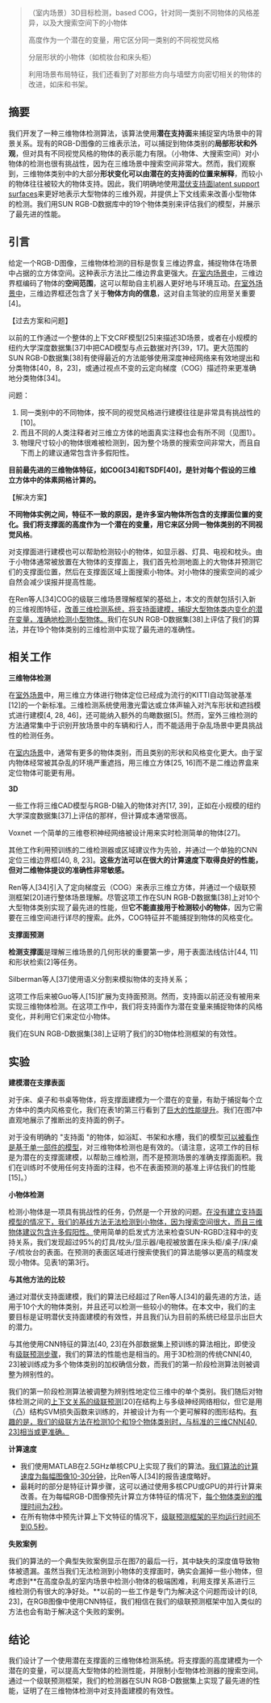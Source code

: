 > （室内场景）3D目标检测，based COG，针对同一类别不同物体的风格差异，以及大搜索空间下的小物体
>
> 高度作为一个潜在的变量，用它区分同一类别的不同视觉风格
>
> 分层形状的小物体（如梳妆台和床头柜）
>
> 利用场景布局特征，我们还看到了对那些方向与墙壁方向密切相关的物体的改进，如床和书架。

## 摘要

我们开发了一种三维物体检测算法，该算法使用**潜在支持面**来捕捉室内场景中的背景关系。现有的RGB-D图像的三维表示法，可以捕捉到物体类别的**局部形状和外观**，但对具有不同视觉风格的物体的表示能力有限。（小物体、大搜索空间）对小物体的检测也很有挑战性，因为在三维场景中搜索空间非常大。然而，我们观察到，三维物体类别中的大部分**形状变化可以由潜在的支持面的位置来解释**，而较小的物体往往被较大的物体支持。因此，我们明确地使用<u>潜伏支持面latent support surfaces</u>来更好地表示大型物体的三维外观，并提供上下文线索来改善小型物体的检测。我们用SUN RGB-D数据库中的19个物体类别来评估我们的模型，并展示了最先进的性能。

## 引言

给定一个RGB-D图像，三维物体检测的目标是恢复三维边界盒，捕捉物体在场景中占据的立方体空间。这种表示方法比二维边界盒更强大。<u>在室内场景中</u>，三维边界框编码了物体的**空间范围**，这可以帮助自主机器人更好地与环境互动。<u>在室外场景中</u>，三维边界框还包含了关于**物体方向的信息**，这对自主驾驶的应用至关重要[4]。

【过去方案和问题】

以前的工作通过一个整体的上下文CRF模型[25]来描述3D场景，或者在小规模的纽约大学深度数据集[37]中把CAD模型与点云数据对齐[39，17]。更大范围的SUN RGB-D数据集[38]有使得最近的方法能够使用深度神经网络来有效地提出和分类物体[40，8，23]，或通过视点不变的云定向梯度（COG）描述符来更准确地分类物体[34]。

问题：

1. 同一类别中的不同物体，按不同的视觉风格进行建模往往是非常具有挑战性的[10]。
2. 而且不同的人类注释者对三维立方体的地面真实注释也会有所不同（见图1）。
3. 物理尺寸较小的物体很难被检测到，因为整个场景的搜索空间非常大，而且自下而上的建议通常包含许多假阳性。

**目前最先进的三维物体特征，如COG[34]和TSDF[40]，是针对每个假设的三维立方体中的体素网格计算的。**

【解决方案】

**不同物体实例之间，特征不一致的原因，是许多室内物体所包含的支撑面位置的变化。我们将支撑面的高度作为一个潜在的变量，用它来区分同一物体类别的不同视觉风格**。

对支撑面进行建模也可以帮助检测较小的物体，如显示器、灯具、电视和枕头。由于小物体通常被放置在大物体的支撑面上，我们首先检测地面上的大物体并预测它们的支撑面位置，然后在支撑面区域上面搜索小物体。对小物体的搜索空间的减少自然会减少误报并提高性能。

在Ren等人[34]COG的级联三维场景理解框架的基础上，本文的贡献包括引入新的三维视图特征，<u>改善三维检测系统，将支持面建模，捕捉大型物体类内变化的潜在变量，准确地检测小型物体。</u>我们在SUN RGB-D数据集[38]上评估了我们的算法，并在19个物体类别的三维检测中实现了最先进的准确性。

## 相关工作

**三维物体检测** 

在<u>室外场景</u>中，用三维立方体进行物体定位已经成为流行的KITTI自动驾驶基准[12]的一个新标准。三维检测系统使用激光雷达或立体声输入对汽车形状和遮挡模式进行建模[4, 28, 46]，还可能纳入额外的鸟瞰数据[5]。然而，室外三维检测的方法通常集中于识别开放场景中的车辆和行人，而不能适用于杂乱场景中更具挑战性的检测任务。

在<u>室内场景</u>中，通常有更多的物体类别，而且类别的形状和风格变化更大。由于室内物体经常被其杂乱的环境严重遮挡，用三维立方体[25, 16]而不是二维边界盒来定位物体可能更有用。

**3D**

一些工作将三维CAD模型与RGB-D输入的物体对齐[17, 39]，正如在小规模的纽约大学深度数据集[37]上评估的那样，但计算成本通常很高。

Voxnet 一个简单的三维卷积神经网络被设计用来实时检测简单的物体[27]。

其他工作利用预训练的二维检测器或区域建议作为先验，并通过一个单独的CNN定位三维边界框[40, 8, 23]。**这些方法可以在很大的计算速度下取得良好的性能，但对二维物体提议的准确性非常敏感。**

Ren等人[34]引入了定向梯度云（COG）来表示三维立方体，并通过一个级联预测框架[20]进行整体场景理解。尽管这项工作在SUN RGB-D数据集[38]上对10个大型物体类别实现了最先进的性能，但**它不能直接用于检测较小的物体**，因为它需要在三维空间进行详尽的搜索。此外，COG特征并不能捕捉到物体的风格变化。

**支撑面预测** 

**检测支撑面**是理解三维场景的几何形状的重要第一步，用于表面法线估计[44, 11]和形状检索[2]等任务。

Silberman等人[37]使用语义分割来模拟物体的支持关系；

这项工作后来被Guo等人[15]扩展为支持面预测。然而，支持面以前还没有被用来实现三维物体检测。在这项工作中，我们将支持面作为潜在变量来捕捉物体的风格变化，并利用它们来定位小物体。

我们在SUN RGB-D数据集[38]上证明了我们的3D物体检测框架的有效性。

## 实验

**建模潜在支撑表面** 

对于床、桌子和书桌等物体，将支撑面建模为一个潜在的变量，有助于捕捉每个立方体中的类内风格变化，我们在表1的第三行看到了<u>巨大的性能提升</u>。我们在图7中直观地展示了推断出的支持面的例子。

对于没有明确的 "支持面 "的物体，如浴缸、书架和水槽，我们的模型<u>可以被看作是基于单一部件的模型</u>，对三维物体检测也是有效的。（请注意，这项工作的目标是为潜在的支撑面建模，以帮助三维检测，而不是预测场景的准确支撑面面积。我们在训练时不使用任何支持面的注释，也不在表面预测的基准上评估我们的性能[15]。）

**小物体检测** 

检测小物体是一项具有挑战性的任务，仍然是一个开放的问题。<u>在没有建立支持面模型的情况下，我们的基线方法无法检测到小物体，因为搜索空间很大，而且三维物体建议包含许多假阳性。</u>使用简单的启发式方法来检查SUN-RGBD注释中的支持关系，我们发现超过95%的灯具/枕头/显示器/电视被放置在床头柜/桌子/床/桌子/梳妆台的表面。在预测的表面区域进行搜索使我们的算法能够以更高的精度发现小物体。见表1的第3行。

**与其他方法的比较**

通过对潜伏支持面建模，我们的算法已经超过了Ren等人[34]的最先进的方法，适用于10个大的物体类别，并且还可以检测一些较小的物体。在本文中，我们的主要目标是证明潜伏支持面建模的有效性，并且我们认为目前的系统已经显示出巨大的潜力。

与其他使用CNN特征的算法[40, 23]在外部数据集上预训练的算法相比，即使没有<u>级联预测步骤</u>，我们的算法的性能也是相当的。用于3D检测的传统CNN[40, 23]被训练成为多个物体类别的加权确信分数，而我们的第一阶段检测算法则被调整为辨别性的。

我们的第一阶段检测算法被调整为辨别性地定位三维中的单个类别。我们随后对物体检测之间的<u>上下文关系的级联预测</u>[20]在结构上与多级神经网络相似，但它是用（凸）结构SVM损失函数来训练的，并被设计为有一个更可解释的图形结构。<u>有趣的是，我们的级联方法在检测10个和19个物体类别时，与标准的三维CNN[40, 23]相当或更准确。</u>

**计算速度** 

- 我们使用MATLAB在2.5GHz单核CPU上实现了我们的算法。<u>我们算法的计算速度为每幅图像10-30分钟</u>，比Ren等人[34]的报告速度略好。
- 最耗时的部分是特征计算步骤，这可以通过使用多核CPU或GPU的并行计算来改善。在为每幅RGB-D图像预先计算立方体特征的情况下，<u>每个物体类别的推理时间为2秒</u>。
- 在所有物体中预先计算上下文特征的情况下，<u>级联预测框架的平均运行时间不到0.5秒</u>。

**失败案例** 

我们的算法的一个典型失败案例显示在图7的最后一行，其中缺失的深度值导致物体被遗漏。虽然当我们无法检测到小物体的支撑面时，确实会漏掉一些小物体，但考虑到**在高度杂乱的室内场景中检测小物体的极端困难，利用支撑关系进行三维检测仍有很大的净好处。**以前的一些工作是专门为解决这个问题而设计的[8, 23]，在RGB图像中使用CNN特征，我们相信在我们的级联预测框架中加入类似的方法也会有助于解决这个失败的案例。

## 结论

我们设计了一个使用潜在支撑面的三维物体检测系统。将支撑面的高度建模为一个潜在的变量，可以提高大型物体的检测性能，并限制小型物体检测器的搜索空间。通过一个级联预测框架，我们的检测器在SUN RGB-D数据集上实现了最先进的性能，证明了在三维物体检测中对支持面建模的有效性。